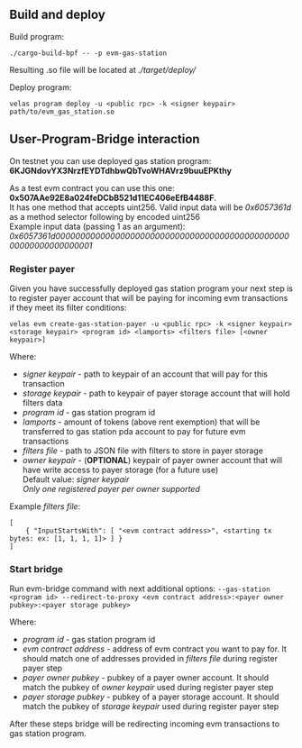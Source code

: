## Build and deploy

Build program:

``./cargo-build-bpf -- -p evm-gas-station``

Resulting .so file will be located at *./target/deploy/*

Deploy program:

``velas program deploy -u <public rpc> -k <signer keypair> path/to/evm_gas_station.so``

## User-Program-Bridge interaction

On testnet you can use deployed gas station program: **6KJGNdovYX3NrzfEYDTdhbwQbTvoWHAVrz9buuEPKthy**

As a test evm contract you can use this one: **0x507AAe92E8a024feDCbB521d11EC406eEfB4488F**.  
It has one method that accepts uint256. Valid input data will be *0x6057361d* as a method selector following by encoded uint256  
Example input data (passing 1 as an argument): *0x6057361d0000000000000000000000000000000000000000000000000000000000000001*

### Register payer

Given you have successfully deployed gas station program your next step is
to register payer account that will be paying for incoming evm transactions
if they meet its filter conditions:

``velas evm create-gas-station-payer -u <public rpc> -k <signer keypair>
<storage keypair> <program id> <lamports> <filters file> [<owner keypair>]``

Where:

- *signer keypair* - path to keypair of an account that will pay for this transaction
- *storage keypair* - path to keypair of payer storage account that will hold filters data
- *program id* - gas station program id
- *lamports* - amount of tokens (above rent exemption) that will be transferred to gas station pda account to pay for future evm transactions
- *filters file* - path to JSON file with filters to store in payer storage
- *owner keypair* - (**OPTIONAL**) keypair of payer owner account that will have write access to payer storage (for a future use)  
  Default value: *signer keypair*  
  *Only one registered payer per owner supported*

Example *filters file*:
```
[
	{ "InputStartsWith": [ "<evm contract address>", <starting tx bytes: ex: [1, 1, 1, 1]> ] }
]
```

### Start bridge

Run evm-bridge command with next additional options:
``--gas-station <program id> --redirect-to-proxy <evm contract address>:<payer owner pubkey>:<payer storage pubkey>``

Where:
- *program id* - gas station program id
- *evm contract address* - address of evm contract you want to pay for. It should match one of addresses provided in *filters file* during register payer step
- *payer owner pubkey* - pubkey of a payer owner account. It should match the pubkey of *owner keypair* used during register payer step
- *payer storage pubkey* - pubkey of a payer storage account. It should match the pubkey of *storage keypair* used during register payer step

After these steps bridge will be redirecting incoming evm transactions to gas station program.
